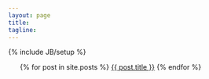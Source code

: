 ```yaml
---
layout: page
title: 
tagline: 
---
```

{% include JB/setup %}

<ul class="posts">
  {% for post in site.posts %}
    <a href="{{ BASE_PATH }}{{ post.url }}">{{ post.title }}</a>
  {% endfor %}
</ul>
